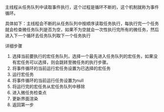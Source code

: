主线程从任务队列中读取事件执行，这个过程是循环不断的，这个机制就称为事件循环。

具体如下：主线程会不断的从任务队列中按顺序读取任务执行，每执行完一个任务就会检查微任务队列是否为空，如果不为空就会一次性执行完所有的微任务，然后进入下一个循环去任务队列取下一个任务执行

详细步骤

1. 选择当前要执行的宏任务队列，选择一个最先进入任务队列的宏任务，如果没有宏任务可以选择，则会跳转至微任务的执行步骤。
2. 将事件循环的当前运行宏任务设置为已选择的宏任务
3. 运行宏任务
4. 将事件循环的当前运行任务设置为null
5. 将运行完的宏任务从宏任务队列中移除
6. 进入微任务检查点
7. 更新界面渲染
8. 返回第一步